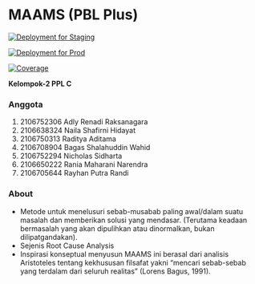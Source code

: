 # MAAMS (PBL Plus)

[![Deployment for Staging](https://gitlab.cs.ui.ac.id/maams-ppl/maams-be/badges/ci-cd/pipeline.svg)](https://gitlab.cs.ui.ac.id/maams-ppl/maams-be/-/pipelines?ref=ci-cd)

[![Deployment for Prod](https://gitlab.cs.ui.ac.id/maams-ppl/maams-be/badges/main/pipeline.svg)](https://gitlab.cs.ui.ac.id/maams-ppl/maams-be/-/pipelines?ref=main)

[![Coverage](https://sonarcloud.io/api/project_badges/measure?project=maams-ppl_maams-be&metric=coverage)](https://sonarcloud.io/summary/new_code?id=maams-ppl_maams-be)

**Kelompok-2 PPL C**
### Anggota
1. 2106752306 Adly Renadi Raksanagara
2. 2106638324 Naila Shafirni Hidayat
3. 2106750313 Raditya Aditama
4. 2106708904 Bagas Shalahuddin Wahid
5. 2106752294 Nicholas Sidharta
6. 2106650222 Rania Maharani Narendra
7. 2106705644 Rayhan Putra Randi


### About
- Metode untuk menelusuri sebab-musabab paling awal/dalam suatu masalah dan memberikan solusi yang mendasar. (Terutama keadaan bermasalah yang akan dipulihkan atau dinormalkan, bukan dilipatgandakan).
- Sejenis Root Cause Analysis
- Inspirasi konseptual menyusun MAAMS ini berasal dari analisis Aristoteles tentang kekhususan filsafat yakni “mencari sebab-sebab yang terdalam dari seluruh realitas” (Lorens Bagus, 1991).

